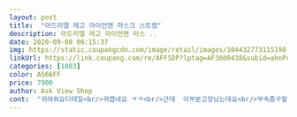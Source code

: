 ```yaml
---
layout: post 
title:  "아드리엘 레고 아이언맨 마스크 스트랩" 
description: 아드리엘 레고 아이언맨 마스 ..
date: 2020-09-08 06:15:37 
img: https://static.coupangcdn.com/image/retail/images/104432773115198-6a2c4685-eb5b-4dc4-9129-b09df53872d5.jpg 
linkUrl: https://link.coupang.com/re/AFFSDP?lptag=AF3600438&subid=ahnPublicAsk&pageKey=2004165325&itemId=3410139482&vendorItemId=71396737189&traceid=V0-113-747aecb07d0cc8ee 
categories: [1003] 
color: A566FF 
price: 7900 
author: Ask View Shop 
cont:  "귀여워요디테일<br/>귀엽네요 ㅋㅋ<br/>근데  이부분고장났는데요<br/>부속좀구할수있을까요?<br/>이뻐요<br/>" 
---
```

